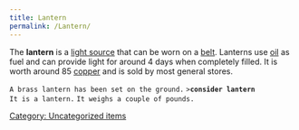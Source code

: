 ```yaml
---
title: Lantern
permalink: /Lantern/
---
```


The **lantern** is a [light
source](Miscellaneous_equipment#Light_sources "wikilink") that can be
worn on a [belt](belt "wikilink"). Lanterns use [oil](oil "wikilink") as
fuel and can provide light for around 4 days when completely filled. It
is worth around 85 [copper](copper "wikilink") and is sold by most
general stores.

`A brass lantern has been set on the ground.`
`>`**`consider lantern`**
`It is a lantern.`
`It weighs a couple of pounds.`

[Category: Uncategorized
items](Category:_Uncategorized_items "wikilink")